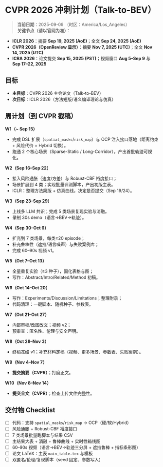 # CVPR 2026 冲刺计划（Talk-to-BEV）

> **当前日期**：2025-09-09 （时区：America/Los_Angeles）  
> **关键节点（请以官网为准）**：
- **ICLR 2026**：摘要 **Sep 19, 2025 (AoE)**；全文 **Sep 24, 2025 (AoE)**  
- **CVPR 2026（OpenReview 显示）**：摘要 **Nov 7, 2025 (UTC)**；全文 **Nov 14, 2025 (UTC)**  
- **ICRA 2026**：论文提交 **Sep 15, 2025 (PST)**；视频窗口 **Aug 5–Sep 9** 与 **Sep 17–22, 2025**

## 目标
- **主目标**：CVPR 2026 主会论文（Talk-to-BEV）
- **次目标**：ICLR 2026（方法短版/语义编译理论与仿真）

## 周计划（到 CVPR 截稿）
**W1（~ Sep 15）**  
- 完成 DSL 扩展（`spatial_masks`/`risk_map`）与 OCP 注入接口落地（距离约束 + 风险代价 + Hybrid 切换）。  
- 跑通 2 个核心场景（Sparse-Static / Long-Corridor），产出首批轨迹可视化。

**W2（Sep 16–Sep 22）**  
- 接入风险通胀（速度/方差）与 Robust-CBF 裕度接口；  
- 场景扩展到 4 类；实现批量评测脚本，产出初版主表。  
- ICLR：整理方法简版 + 仿真曲线，决定是否提交（Sep 19/24）。

**W3（Sep 23–Sep 29）**  
- 上线多 LLM 共识；完成 5 类场景复现实验与消融。  
- 录制 30s demo（语言→BEV→轨迹）。

**W4（Sep 30–Oct 6）**  
- 扩充到 7 类场景，每类≥20 episode；  
- 补充鲁棒性（遮挡/语言噪声）与失败案例库；  
- 完成 60–90s 视频 v1。

**W5（Oct 7–Oct 13）**  
- 全量重复实验（≥3 种子），固化表格与图；  
- 写作：Abstract/Intro/Related/Method 初稿。

**W6（Oct 14–Oct 20）**  
- 写作：Experiments/Discussion/Limitations；整理附录；  
- 代码清理：一键脚本、随机种子、参数表。

**W7（Oct 21–Oct 27）**  
- 内部审稿/改图改文；视频 v2；  
- 预审查：匿名性、伦理与安全声明。

**W8（Oct 28–Nov 3）**  
- 终稿冻结 v1；补充材料定稿（视频、更多场景、参数表、失败案例）。

**W9（Nov 4–Nov 7）**  
- **提交摘要（CVPR）**；打磨正文。

**W10（Nov 8–Nov 14）**  
- **提交全文（CVPR）**；检查上传文件完整性。

## 交付物 Checklist
- [ ] 代码：支持 `spatial_masks`/`risk_map` → OCP（硬/软/Hybrid）
- [ ] 风险通胀 + Robust-CBF 裕度接口
- [ ] 7 类场景批量跑脚本与结果 CSV
- [ ] 主结果大表 + 消融 + 鲁棒曲线 + 实时性箱线图
- [ ] 60–90s 视频（语言→BEV→轨迹三分屏 + 遮挡鲁棒 + 指标条形图）
- [ ] 论文 LaTeX：主表 `main_table.tex` 与模板
- [ ] 双匿名/伦理/复现脚本（seed 固定、参数写入）
